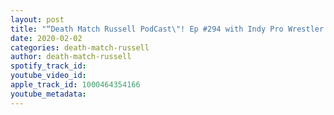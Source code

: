 ```yaml
---
layout: post
title: "“Death Match Russell PodCast\"! Ep #294 with Indy Pro Wrestler The Bite Sized Brawler Logan Stunt! Tune in!"
date: 2020-02-02
categories: death-match-russell
author: death-match-russell
spotify_track_id: 
youtube_video_id: 
apple_track_id: 1000464354166
youtube_metadata: 
---
```

